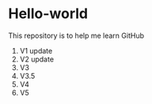 # Hello-world
This repository is to help me learn GitHub

1. V1 update
2. V2 update
3. V3
4. V3.5
5. V4
6. V5
